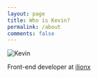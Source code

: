```yaml
---
layout: page
title: Who is Kevin?
permalink: /about
comments: false
---
```


<div class="row justify-content-between align-items-center text-center text-md-left">

<div class="col post-top-meta">
    <img class="author-thumb"
         src="https://www.gravatar.com/avatar/ae009796c3ab12724e416d3a2dad9046?s=500&d=mm&r=x"
         alt="Kevin"
     />
</div>
<div class="col-md-10">

<p>Front-end developer at <a href="https://ilionx.com" target="_blank">ilionx</a></p>

</div>
</div>
